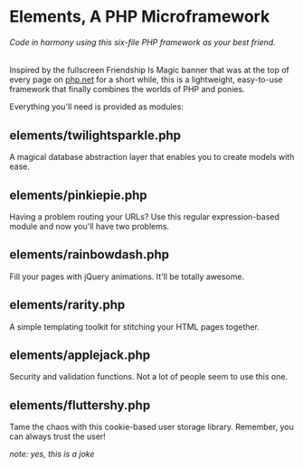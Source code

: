 Elements, A PHP Microframework
======

###### Code in harmony using this six-file PHP framework as your best friend.

Inspired by the fullscreen Friendship Is Magic banner that was at the top of every page on [php.net](http://php.net) for a short while, this is a lightweight, easy-to-use framework that finally combines the worlds of PHP and ponies.

Everything you'll need is provided as modules:

elements/twilightsparkle.php
---
A magical database abstraction layer that enables you to create models with ease.

elements/pinkiepie.php
---
Having a problem routing your URLs? Use this regular expression-based module and now you'll have two problems.

elements/rainbowdash.php
---
Fill your pages with jQuery animations. It'll be totally awesome.

elements/rarity.php
---
A simple templating toolkit for stitching your HTML pages together.

elements/applejack.php
---
Security and validation functions. Not a lot of people seem to use this one.

elements/fluttershy.php
---
Tame the chaos with this cookie-based user storage library. Remember, you can always trust the user!








*note: yes, this is a joke*
